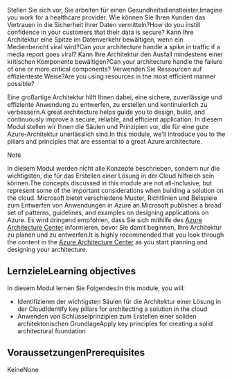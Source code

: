 <span data-ttu-id="5b1d5-101">Stellen Sie sich vor, Sie arbeiten für einen Gesundheitsdienstleister.</span><span class="sxs-lookup"><span data-stu-id="5b1d5-101">Imagine you work for a healthcare provider.</span></span> <span data-ttu-id="5b1d5-102">Wie können Sie Ihren Kunden das Vertrauen in die Sicherheit ihrer Daten vermitteln?</span><span class="sxs-lookup"><span data-stu-id="5b1d5-102">How do you instill confidence in your customers that their data is secure?</span></span> <span data-ttu-id="5b1d5-103">Kann Ihre Architektur eine Spitze im Datenverkehr bewältigen, wenn ein Medienbericht viral wird?</span><span class="sxs-lookup"><span data-stu-id="5b1d5-103">Can your architecture handle a spike in traffic if a media report goes viral?</span></span> <span data-ttu-id="5b1d5-104">Kann Ihre Architektur den Ausfall mindestens einer kritischen Komponente bewältigen?</span><span class="sxs-lookup"><span data-stu-id="5b1d5-104">Can your architecture handle the failure of one or more critical components?</span></span> <span data-ttu-id="5b1d5-105">Verwenden Sie Ressourcen auf effizienteste Weise?</span><span class="sxs-lookup"><span data-stu-id="5b1d5-105">Are you using resources in the most efficient manner possible?</span></span>

<span data-ttu-id="5b1d5-106">Eine großartige Architektur hilft Ihnen dabei, eine sichere, zuverlässige und effiziente Anwendung zu entwerfen, zu erstellen und kontinuierlich zu verbessern.</span><span class="sxs-lookup"><span data-stu-id="5b1d5-106">A great architecture helps guide you to design, build, and continuously improve a secure, reliable, and efficient application.</span></span> <span data-ttu-id="5b1d5-107">In diesem Modul stellen wir Ihnen die Säulen und Prinzipien vor, die für eine gute Azure-Architektur unerlässlich sind.</span><span class="sxs-lookup"><span data-stu-id="5b1d5-107">In this module, we'll introduce you to the pillars and principles that are essential to a great Azure architecture.</span></span>

> [!NOTE]
> <span data-ttu-id="5b1d5-108">In diesem Modul werden nicht alle Konzepte beschrieben, sondern nur die wichtigsten, die für das Erstellen einer Lösung in der Cloud hilfreich sein können.</span><span class="sxs-lookup"><span data-stu-id="5b1d5-108">The concepts discussed in this module are not all-inclusive, but represent some of the important considerations when building a solution on the cloud.</span></span> <span data-ttu-id="5b1d5-109">Microsoft bietet verschiedene Muster, Richtlinien und Beispiele zum Entwerfen von Anwendungen in Azure an.</span><span class="sxs-lookup"><span data-stu-id="5b1d5-109">Microsoft publishes a broad set of patterns, guidelines, and examples on designing applications on Azure.</span></span> <span data-ttu-id="5b1d5-110">Es wird dringend empfohlen, dass Sie sich mithilfe des [Azure Architecture Center](https://docs.microsoft.com/azure/architecture/) informieren, bevor Sie damit beginnen, Ihre Architektur zu planen und zu entwerfen.</span><span class="sxs-lookup"><span data-stu-id="5b1d5-110">It is highly recommended that you look through the content in the [Azure Architecture Center](https://docs.microsoft.com/azure/architecture/) as you start planning and designing your architecture.</span></span>

## <a name="learning-objectives"></a><span data-ttu-id="5b1d5-111">Lernziele</span><span class="sxs-lookup"><span data-stu-id="5b1d5-111">Learning objectives</span></span>

<span data-ttu-id="5b1d5-112">In diesem Modul lernen Sie Folgendes:</span><span class="sxs-lookup"><span data-stu-id="5b1d5-112">In this module, you will:</span></span>

- <span data-ttu-id="5b1d5-113">Identifizieren der wichtigsten Säulen für die Architektur einer Lösung in der Cloud</span><span class="sxs-lookup"><span data-stu-id="5b1d5-113">Identify key pillars for architecting a solution in the cloud</span></span>
- <span data-ttu-id="5b1d5-114">Anwenden von Schlüsselprinzipien zum Erstellen einer soliden architektonischen Grundlage</span><span class="sxs-lookup"><span data-stu-id="5b1d5-114">Apply key principles for creating a solid architectural foundation</span></span>

## <a name="prerequisites"></a><span data-ttu-id="5b1d5-115">Voraussetzungen</span><span class="sxs-lookup"><span data-stu-id="5b1d5-115">Prerequisites</span></span>  

<span data-ttu-id="5b1d5-116">Keine</span><span class="sxs-lookup"><span data-stu-id="5b1d5-116">None</span></span>